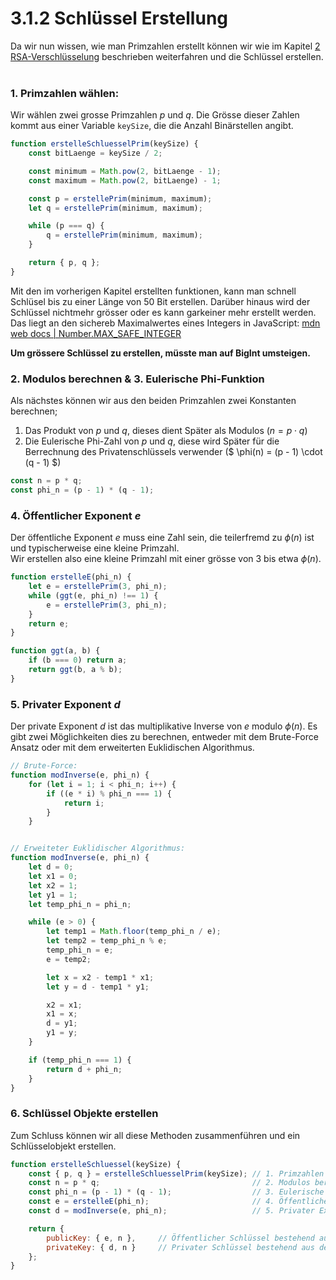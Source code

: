 # 3.1.2 Schlüssel Erstellung
Da wir nun wissen, wie man Primzahlen erstellt können wir wie im Kapitel [2 RSA-Verschlüsselung](/article/4) beschrieben weiterfahren und die Schlüssel erstellen.
<br>
<br>

### 1. Primzahlen wählen:
Wir wählen zwei grosse Primzahlen $p$ und $q$. Die Grösse dieser Zahlen kommt aus einer Variable `keySize`, die die Anzahl Binärstellen angibt.

```javascript
function erstelleSchluesselPrim(keySize) {
    const bitLaenge = keySize / 2;

    const minimum = Math.pow(2, bitLaenge - 1);
    const maximum = Math.pow(2, bitLaenge) - 1;

    const p = erstellePrim(minimum, maximum);
    let q = erstellePrim(minimum, maximum);

    while (p === q) {
        q = erstellePrim(minimum, maximum);
    }

    return { p, q };
}
```
Mit den im vorherigen Kapitel erstellten funktionen, kann man schnell Schlüsel bis zu einer Länge von 50 Bit erstellen. Darüber hinaus wird der Schlüssel nichtmehr grösser oder es kann garkeiner mehr erstellt werden. Das liegt an den sichereb Maximalwertes eines Integers in JavaScript: [mdn web docs | Number.MAX_SAFE_INTEGER](https://developer.mozilla.org/en-US/docs/Web/JavaScript/Reference/Global_Objects/Number/MAX_SAFE_INTEGER)
<br>

**Um grössere Schlüssel zu erstellen, müsste man auf BigInt umsteigen.**

### 2. Modulos berechnen & 3. Eulerische Phi-Funktion
Als nächstes können wir aus den beiden Primzahlen zwei Konstanten berechnen;

1. Das Produkt von $p$ und $q$, dieses dient Später als Modulos ($n = p\cdot q$)
2. Die Eulerische Phi-Zahl von $p$ und $q$, diese wird Später für die Berrechnung des Privatenschlüssels verwender ($ \phi(n) = (p - 1) \cdot (q - 1) $)

```javascript
const n = p * q;
const phi_n = (p - 1) * (q - 1);
```

### 4. Öffentlicher Exponent $e$
Der öffentliche Exponent $e$ muss eine Zahl sein, die teilerfremd zu $\phi(n)$ ist und typischerweise eine kleine Primzahl. <br>
Wir erstellen also eine kleine Primzahl mit einer grösse von 3 bis etwa $\phi(n)$.
```javascript
function erstelleE(phi_n) {
    let e = erstellePrim(3, phi_n);
    while (ggt(e, phi_n) !== 1) {
        e = erstellePrim(3, phi_n);
    }
    return e;
}

function ggt(a, b) {
    if (b === 0) return a;
    return ggt(b, a % b);
}
```

### 5. Privater Exponent $d$
Der private Exponent $d$ ist das multiplikative Inverse von $e$ modulo $\phi(n)$.
Es gibt zwei Möglichkeiten dies zu berechnen, entweder mit dem Brute-Force Ansatz oder mit dem erweiterten Euklidischen Algorithmus.
```javascript
// Brute-Force:
function modInverse(e, phi_n) {
    for (let i = 1; i < phi_n; i++) {
        if ((e * i) % phi_n === 1) {
            return i;
        }
    }


// Erweiteter Euklidischer Algorithmus:
function modInverse(e, phi_n) {
    let d = 0;
    let x1 = 0;
    let x2 = 1;
    let y1 = 1;
    let temp_phi_n = phi_n;

    while (e > 0) {
        let temp1 = Math.floor(temp_phi_n / e);
        let temp2 = temp_phi_n % e;
        temp_phi_n = e;
        e = temp2;

        let x = x2 - temp1 * x1;
        let y = d - temp1 * y1;

        x2 = x1;
        x1 = x;
        d = y1;
        y1 = y;
    }

    if (temp_phi_n === 1) {
        return d + phi_n;
    }
}
```

### 6. Schlüssel Objekte erstellen
Zum Schluss können wir all diese Methoden zusammenführen und ein Schlüsselobjekt erstellen.
```javascript
function erstelleSchluessel(keySize) {
    const { p, q } = erstelleSchluesselPrim(keySize); // 1. Primzahlen erstellen
    const n = p * q;                                  // 2. Modulos berechnen
    const phi_n = (p - 1) * (q - 1);                  // 3. Eulerische Phi-Funktion berechnen
    const e = erstelleE(phi_n);                       // 4. Öffentlicher Exponent berechnen
    const d = modInverse(e, phi_n);                   // 5. Privater Exponent berechnen

    return {
        publicKey: { e, n },     // Öffentlicher Schlüssel bestehend aus dem öffentlichen Exponenten und dem Modulos
        privateKey: { d, n }     // Privater Schlüssel bestehend aus dem privaten Exponenten und dem Modulos
    };
}
```